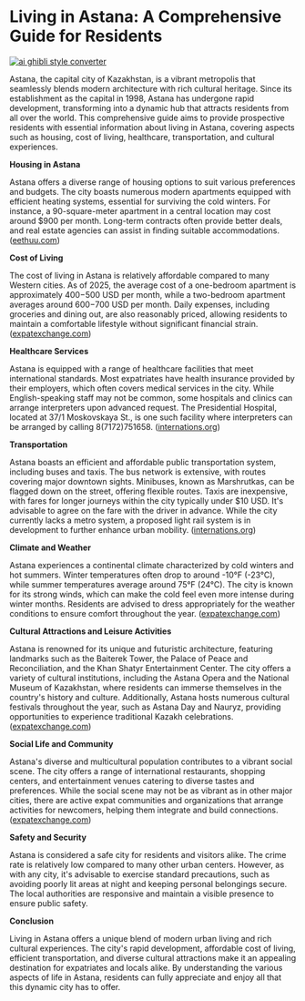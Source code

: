 # Living in Astana: A Comprehensive Guide for Residents

[![ai ghibli style converter](https://i.imgur.com/dwt8Y5G.gif)](https://witbeam.net/slzx)

Astana, the capital city of Kazakhstan, is a vibrant metropolis that seamlessly blends modern architecture with rich cultural heritage. Since its establishment as the capital in 1998, Astana has undergone rapid development, transforming into a dynamic hub that attracts residents from all over the world. This comprehensive guide aims to provide prospective residents with essential information about living in Astana, covering aspects such as housing, cost of living, healthcare, transportation, and cultural experiences.

**Housing in Astana**

Astana offers a diverse range of housing options to suit various preferences and budgets. The city boasts numerous modern apartments equipped with efficient heating systems, essential for surviving the cold winters. For instance, a 90-square-meter apartment in a central location may cost around $900 per month. Long-term contracts often provide better deals, and real estate agencies can assist in finding suitable accommodations. ([eethuu.com](https://eethuu.com/living-astana/?utm_source=openai))

**Cost of Living**

The cost of living in Astana is relatively affordable compared to many Western cities. As of 2025, the average cost of a one-bedroom apartment is approximately $400-$500 USD per month, while a two-bedroom apartment averages around $600-$700 USD per month. Daily expenses, including groceries and dining out, are also reasonably priced, allowing residents to maintain a comfortable lifestyle without significant financial strain. ([expatexchange.com](https://www.expatexchange.com/gdc/2/63/5068/Kazakhstan/Astana?utm_source=openai))

**Healthcare Services**

Astana is equipped with a range of healthcare facilities that meet international standards. Most expatriates have health insurance provided by their employers, which often covers medical services in the city. While English-speaking staff may not be common, some hospitals and clinics can arrange interpreters upon advanced request. The Presidential Hospital, located at 37/1 Moskovskaya St., is one such facility where interpreters can be arranged by calling 8(7172)751658. ([internations.org](https://www.internations.org/astana-expats/guide/living-short?utm_source=openai))

**Transportation**

Astana boasts an efficient and affordable public transportation system, including buses and taxis. The bus network is extensive, with routes covering major downtown sights. Minibuses, known as Marshrutkas, can be flagged down on the street, offering flexible routes. Taxis are inexpensive, with fares for longer journeys within the city typically under $10 USD. It's advisable to agree on the fare with the driver in advance. While the city currently lacks a metro system, a proposed light rail system is in development to further enhance urban mobility. ([internations.org](https://www.internations.org/astana-expats/guide/living-short?utm_source=openai))

**Climate and Weather**

Astana experiences a continental climate characterized by cold winters and hot summers. Winter temperatures often drop to around -10°F (-23°C), while summer temperatures average around 75°F (24°C). The city is known for its strong winds, which can make the cold feel even more intense during winter months. Residents are advised to dress appropriately for the weather conditions to ensure comfort throughout the year. ([expatexchange.com](https://www.expatexchange.com/gdc/2/63/5068/Kazakhstan/Astana?utm_source=openai))

**Cultural Attractions and Leisure Activities**

Astana is renowned for its unique and futuristic architecture, featuring landmarks such as the Baiterek Tower, the Palace of Peace and Reconciliation, and the Khan Shatyr Entertainment Center. The city offers a variety of cultural institutions, including the Astana Opera and the National Museum of Kazakhstan, where residents can immerse themselves in the country's history and culture. Additionally, Astana hosts numerous cultural festivals throughout the year, such as Astana Day and Nauryz, providing opportunities to experience traditional Kazakh celebrations. ([expatexchange.com](https://www.expatexchange.com/ctryguide/15026/63/Kazakhstan/Living-in-Astana-Pros--Cons-of-Living-in-Astana?utm_source=openai))

**Social Life and Community**

Astana's diverse and multicultural population contributes to a vibrant social scene. The city offers a range of international restaurants, shopping centers, and entertainment venues catering to diverse tastes and preferences. While the social scene may not be as vibrant as in other major cities, there are active expat communities and organizations that arrange activities for newcomers, helping them integrate and build connections. ([expatexchange.com](https://www.expatexchange.com/gdc/2/63/5068/Kazakhstan/Astana?utm_source=openai))

**Safety and Security**

Astana is considered a safe city for residents and visitors alike. The crime rate is relatively low compared to many other urban centers. However, as with any city, it's advisable to exercise standard precautions, such as avoiding poorly lit areas at night and keeping personal belongings secure. The local authorities are responsive and maintain a visible presence to ensure public safety.

**Conclusion**

Living in Astana offers a unique blend of modern urban living and rich cultural experiences. The city's rapid development, affordable cost of living, efficient transportation, and diverse cultural attractions make it an appealing destination for expatriates and locals alike. By understanding the various aspects of life in Astana, residents can fully appreciate and enjoy all that this dynamic city has to offer.
